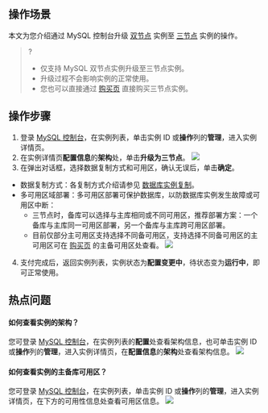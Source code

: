 
## 操作场景
本文为您介绍通过 MySQL 控制台升级 [双节点](https://cloud.tencent.com/document/product/236/47906) 实例至 [三节点](https://cloud.tencent.com/document/product/236/47907) 实例的操作。
>?
>- 仅支持 MySQL 双节点实例升级至三节点实例。
>- 升级过程不会影响实例的正常使用。
>- 您也可以直接通过 [购买页](https://buy.cloud.tencent.com/cdb) 直接购买三节点实例。

## 操作步骤
1. 登录 [MySQL 控制台](https://console.cloud.tencent.com/cdb)，在实例列表，单击实例 ID 或**操作**列的**管理**，进入实例详情页。
2. 在实例详情页**配置信息**的**架构**处，单击**升级为三节点**。
![](https://main.qcloudimg.com/raw/573c1699e68bffe2214e7ac44b754397.png)
3. 在弹出对话框，选择数据复制方式和可用区，确认无误后，单击**确定**。
 - 数据复制方式：各复制方式介绍请参见 [数据库实例复制](https://cloud.tencent.com/document/product/236/7913)。
 - 多可用区域部署：多可用区部署可保护数据库，以防数据库实例发生故障或可用区中断：
    - 三节点时，备库可以选择与主库相同或不同可用区，推荐部署方案：一个备库与主库同一可用区部署，另一个备库与主库跨可用区部署。
    - 目前仅部分主可用区支持选择不同备可用区，支持选择不同备可用区的主可用区可在 [购买页](https://buy.cloud.tencent.com/cdb) 的主备可用区处查看。
![](https://main.qcloudimg.com/raw/c92372ce32f1991e14c1b1e26534da7b.png)
4. 支付完成后，返回实例列表，实例状态为**配置变更中**，待状态变为**运行中**，即可正常使用。

## 热点问题
#### 如何查看实例的架构？
您可登录 [MySQL 控制台](https://console.cloud.tencent.com/cdb)，在实例列表的**配置**处查看架构信息，也可单击实例 ID 或**操作**列的**管理**，进入实例详情页，在**配置信息**的**架构**处查看架构信息。
![](https://main.qcloudimg.com/raw/f26356973cc1e78126a971ffc1a1140c.png)

#### 如何查看实例的主备库可用区？
您可登录 [MySQL 控制台](https://console.cloud.tencent.com/cdb)，在实例列表，单击实例 ID 或**操作**列的**管理**，进入实例详情页，在下方的可用性信息处查看可用区信息。
![](https://main.qcloudimg.com/raw/0c4666ae22a383957b7ae5001c5e820a.png)

